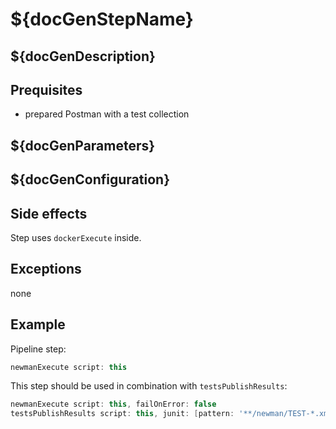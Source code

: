 # ${docGenStepName}

## ${docGenDescription}

## Prequisites

* prepared Postman with a test collection

## ${docGenParameters}

## ${docGenConfiguration}

## Side effects

Step uses `dockerExecute` inside.

## Exceptions

none

## Example

Pipeline step:

```groovy
newmanExecute script: this
```

This step should be used in combination with `testsPublishResults`:

```groovy
newmanExecute script: this, failOnError: false
testsPublishResults script: this, junit: [pattern: '**/newman/TEST-*.xml']
```
